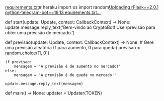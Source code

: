 [requirements.txt](https://github.com/Exaktu/heraku/files/13324388/requirements.txt)# heraku 
import os
import random[Uploading rFlask==2.0.1
python-telegram-bot==19.13
equirements.txt…]()

def start(update: Update, context: CallbackContext) -> None:
    update.message.reply_text('Bem-vindo ao CryptoBot! Use /previsao para obter uma previsão de mercado.')

def previsao(update: Update, context: CallbackContext) -> None:
    # Gere uma previsão aleatória (1 para aumento, 0 para queda)
    previsao = random.choice([1, 0])

    if previsao:
        mensagem = 'A previsão é de aumento no mercado!'
    else:
        mensagem = 'A previsão é de queda no mercado!'

    update.message.reply_text(mensagem)

def main() -> None:
    updater = Updater(TOKEN)

